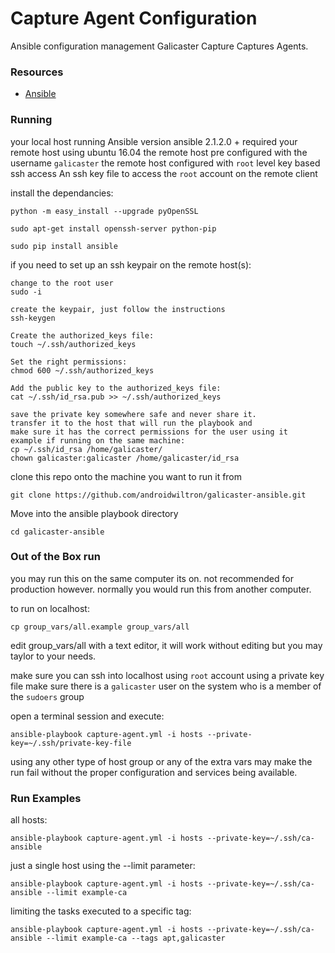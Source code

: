 # Capture Agent Configuration #

Ansible configuration management Galicaster Capture Captures Agents.

### Resources ###
* [Ansible](http://docs.ansible.com)

### Running ###
your local host running Ansible version ansible 2.1.2.0 + required
your remote host using ubuntu 16.04
the remote host pre configured with the username `galicaster`
the remote host configured with `root` level key based ssh access
An ssh key file to access the `root` account on the remote client

install the dependancies:

`python -m easy_install --upgrade pyOpenSSL`

`sudo apt-get install openssh-server python-pip`

`sudo pip install ansible`

if you need to set up an ssh keypair on the remote host(s):
```
change to the root user
sudo -i

create the keypair, just follow the instructions
ssh-keygen

Create the authorized_keys file:
touch ~/.ssh/authorized_keys

Set the right permissions:
chmod 600 ~/.ssh/authorized_keys

Add the public key to the authorized_keys file:
cat ~/.ssh/id_rsa.pub >> ~/.ssh/authorized_keys

save the private key somewhere safe and never share it.
transfer it to the host that will run the playbook and 
make sure it has the correct permissions for the user using it
example if running on the same machine:
cp ~/.ssh/id_rsa /home/galicaster/
chown galicaster:galicaster /home/galicaster/id_rsa

```

clone this repo onto the machine you want to run it from

`git clone https://github.com/androidwiltron/galicaster-ansible.git`

Move into the ansible playbook directory

`cd galicaster-ansible`

### Out of the Box run ###
you may run this on the same computer its on. not recommended for production however.
normally you would run this from another computer.

to run on localhost:

`cp group_vars/all.example group_vars/all`

edit group_vars/all with a text editor, it will work without editing but you may taylor to your needs.

make sure you can ssh into localhost using `root` account using a private key file
make sure there is a `galicaster` user on the system who is a member of the `sudoers` group

open a terminal session and execute:

`ansible-playbook capture-agent.yml -i hosts --private-key=~/.ssh/private-key-file`

using any other type of host group or any of the extra vars may make the run fail
without the proper configuration and services being available.


### Run Examples ###
all hosts:
```
ansible-playbook capture-agent.yml -i hosts --private-key=~/.ssh/ca-ansible

```

just a single host using the --limit parameter:
```
ansible-playbook capture-agent.yml -i hosts --private-key=~/.ssh/ca-ansible --limit example-ca

```
limiting the tasks executed to a specific tag:
```
ansible-playbook capture-agent.yml -i hosts --private-key=~/.ssh/ca-ansible --limit example-ca --tags apt,galicaster

```
